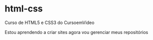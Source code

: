 # html-css
 Curso de HTML5 e CSS3 do CursoemVideo

 Estou aprendendo a criar sites agora vou gerenciar meus repositórios
